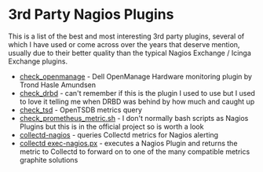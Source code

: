 3rd Party Nagios Plugins
========================

This is a list of the best and most interesting 3rd party plugins, several of which I have used or come across over the years that deserve mention, usually due to their better quality than the typical Nagios Exchange / Icinga Exchange plugins.

- [check_openmanage](http://folk.uio.no/trondham/software/check_openmanage.html) - Dell OpenManage Hardware monitoring plugin by Trond Hasle Amundsen
- [check_drbd](https://exchange.nagios.org/directory/Plugins/Operating-Systems/Linux/check_drbd/details) - can't remember if this is the plugin I used to use but I used to love it telling me when DRBD was behind by how much and caught up
- [check_tsd](https://github.com/OpenTSDB/opentsdb/blob/master/tools/check_tsd) - OpenTSDB metrics query
- [check_prometheus_metric.sh](https://github.com/prometheus/nagios_plugins/blob/master/check_prometheus_metric.sh) - I don't normally bash scripts as Nagios Plugins but this is in the official project so is worth a look
- [collectd-nagios](https://collectd.org/documentation/manpages/collectd-nagios.1.shtml) - queries Collectd metrics for Nagios alerting
- [collectd exec-nagios.px](https://github.com/collectd/collectd/blob/master/contrib/exec-nagios.px) - executes a Nagios Plugin and returns the metric to Collectd to forward on to one of the many compatible metrics graphite solutions
